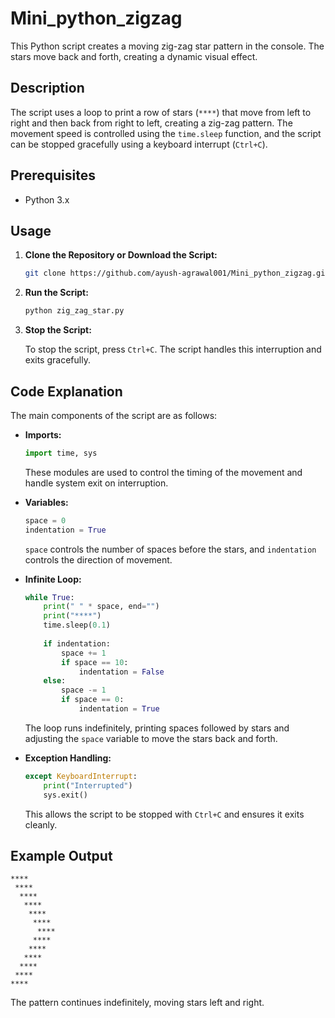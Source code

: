 # Mini_python_zigzag

This Python script creates a moving zig-zag star pattern in the console. The stars move back and forth, creating a dynamic visual effect.

## Description

The script uses a loop to print a row of stars (`****`) that move from left to right and then back from right to left, creating a zig-zag pattern. The movement speed is controlled using the `time.sleep` function, and the script can be stopped gracefully using a keyboard interrupt (`Ctrl+C`).

## Prerequisites

- Python 3.x

## Usage

1. **Clone the Repository or Download the Script:**

    ```bash
    git clone https://github.com/ayush-agrawal001/Mini_python_zigzag.git
    ```

2. **Run the Script:**

    ```bash
    python zig_zag_star.py
    ```

3. **Stop the Script:**

    To stop the script, press `Ctrl+C`. The script handles this interruption and exits gracefully.

## Code Explanation

The main components of the script are as follows:

- **Imports:**

    ```python
    import time, sys
    ```

    These modules are used to control the timing of the movement and handle system exit on interruption.

- **Variables:**

    ```python
    space = 0
    indentation = True
    ```

    `space` controls the number of spaces before the stars, and `indentation` controls the direction of movement.

- **Infinite Loop:**

    ```python
    while True:
        print(" " * space, end="")
        print("****")
        time.sleep(0.1)
        
        if indentation:
            space += 1
            if space == 10:
                indentation = False
        else:
            space -= 1
            if space == 0:
                indentation = True
    ```

    The loop runs indefinitely, printing spaces followed by stars and adjusting the `space` variable to move the stars back and forth.

- **Exception Handling:**

    ```python
    except KeyboardInterrupt:
        print("Interrupted")
        sys.exit()
    ```

    This allows the script to be stopped with `Ctrl+C` and ensures it exits cleanly.

## Example Output
```
****
 ****
  ****
   ****
    ****
     ****
      ****
     ****
    ****
   ****
  ****
 ****
****
```


The pattern continues indefinitely, moving stars left and right.
